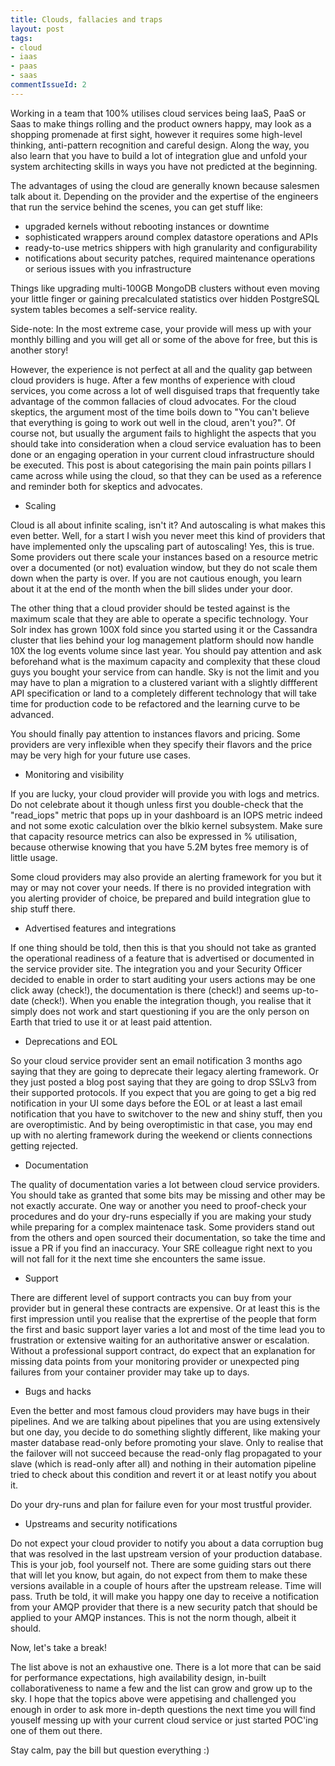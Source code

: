 ```yaml
---
title: Clouds, fallacies and traps
layout: post
tags:
- cloud
- iaas
- paas
- saas
commentIssueId: 2
---
```


Working in a team that 100% utilises cloud services being IaaS, PaaS or Saas to make things rolling and the product owners happy, may look as a shopping promenade at first sight, however it requires some high-level thinking, anti-pattern recognition and careful design. Along the way, you also learn that you have to build a lot of integration glue and unfold your system architecting skills in ways you have not predicted at the beginning.
<!--more-->

The advantages of using the cloud are generally known because salesmen talk about it. Depending on the provider and the expertise of the engineers that run the service behind the scenes, you can get stuff like:
* upgraded kernels without rebooting instances or downtime
* sophisticated wrappers around complex datastore operations and APIs
* ready-to-use metrics shippers with high granularity and configurability
* notifications about security patches, required maintenance operations or serious issues with you infrastructure

Things like upgrading multi-100GB MongoDB clusters without even moving your little finger or gaining precalculated statistics over hidden PostgreSQL system tables becomes a self-service reality. 

Side-note: In the most extreme case, your provide will mess up with your monthly billing and you will get all or some of the above for free, but this is another story!

However, the experience is not perfect at all and the quality gap between cloud providers is huge. After a few months of experience with cloud services, you come across a lot of well disguised traps that frequently take advantage of the common fallacies of cloud advocates. For the cloud skeptics, the argument most of the time boils down to "You can't believe that everything is going to work out well in the cloud, aren't you?". Of course not, but usually the argument fails to highlight the aspects that you should take into consideration when a cloud service evaluation has to been done or an engaging operation in your current cloud infrastructure should be executed. This post is about categorising the main pain points pillars I came across while using the cloud, so that they can be used as a reference and reminder both for skeptics and advocates.


* Scaling

Cloud is all about infinite scaling, isn't it? And autoscaling is what makes this even better. Well, for a start I wish you never meet this kind of providers that have implemented only the upscaling part of autoscaling! Yes, this is true. Some providers out there scale your instances based on a resource metric over a documented (or not) evaluation window, but they do not scale them down when the party is over. If you are not cautious enough, you learn about it at the end of the month when the bill slides under your door.

The other thing that a cloud provider should be tested against is the maximum scale that they are able to operate a specific technology. Your Solr index has grown 100X fold since you started using it or the Cassandra cluster that lies behind your log management platform should now handle 10X the log events volume since last year. You should pay attention and ask beforehand what is the maximum capacity and complexity that these cloud guys you bought your service from can handle. Sky is not the limit and you may have to plan a migration to a clustered variant with a slightly diffferent API specification or land to a completely different technology that will take time for production code to be refactored and the learning curve to be advanced.

You should finally pay attention to instances flavors and pricing. Some providers are very inflexible when they specify their flavors and the price may be very high for your future use cases.


* Monitoring and visibility

If you are lucky, your cloud provider will provide you with logs and metrics. Do not celebrate about it though unless first you double-check that the "read_iops" metric that pops up in your dashboard is an IOPS metric indeed and not some exotic calculation over the blkio kernel subsystem. Make sure that capacity resource metrics can also be expressed in % utilisation, because otherwise knowing that you have 5.2M bytes free memory is of little usage.

Some cloud providers may also provide an alerting framework for you but it may or may not cover your needs. If there is no provided integration with you alerting provider of choice, be prepared and build integration glue to ship stuff there.


* Advertised features and integrations

If one thing should be told, then this is that you should not take as granted the operational readiness of a feature that is advertised or documented in the service provider site. The integration you and your Security Officer decided to enable in order to start auditing your users actions may be one click away (check!), the documentation is there (check!) and seems up-to-date (check!). When you enable the integration though, you realise that it simply does not work and start questioning if you are the only person on Earth that tried to use it or at least paid attention.


* Deprecations and EOL

So your cloud service provider sent an email notification 3 months ago saying that they are going to deprecate their legacy alerting framework. Or they just posted a blog post saying that they are going to drop SSLv3 from their supported protocols. If you expect that you are going to get a big red notification in your UI some days before the EOL or at least a last email notification that you have to switchover to the new and shiny stuff, then you are overoptimistic. And by being overoptimistic in that case, you may end up with no alerting framework during the weekend or clients connections getting rejected.


* Documentation

The quality of documentation varies a lot between cloud service providers. You should take as granted that some bits may be missing and other may be not exactly accurate. One way or another you need to proof-check your procedures and do your dry-runs especially if you are making your study while preparing for a complex maintenace task. Some providers stand out from the others and open sourced their documentation, so take the time and issue a PR if you find an inaccuracy. Your SRE colleague right next to you will not fall for it the next time she encounters the same issue.


* Support

There are different level of support contracts you can buy from your provider but in general these contracts are expensive. Or at least this is the first impression until you realise that the exprertise of the people that form the first and basic support layer varies a lot and most of the time lead you to frustration or extensive waiting for an authoritative answer or escalation. Without a professional support contract, do expect that an explanation for missing data points from your monitoring provider or unexpected ping failures from your container provider may take up to days.


* Bugs and hacks

Even the better and most famous cloud providers may have bugs in their pipelines. And we are talking about pipelines that you are using extensively but one day, you decide to do something slightly different, like making your master database read-only before promoting your slave. Only to realise that the failover will not succeed because the read-only flag propagated to your slave (which is read-only after all) and nothing in their automation pipeline tried to check about this condition and revert it or at least notify you about it.

Do your dry-runs and plan for failure even for your most trustful provider.  


* Upstreams and security notifications

Do not expect your cloud provider to notify you about a data corruption bug that was resolved in the last upstream version of your production database. This is your job, fool yourself not. There are some guiding stars out there that will let you know, but again, do not expect from them to make these versions available in a couple of hours after the upstream release. Time will pass. Truth be told, it will make you happy one day to receive a notification from your AMQP provider that there is a new security patch that should be applied to your AMQP instances. This is not the norm though, albeit it should.

Now, let's take a break! 

The list above is not an exhaustive one. There is a lot more that can be said for performance expectations, high availability design, in-built collaborativeness to name a few and the list can grow and grow up to the sky. I hope that the topics above were appetising and challenged you enough in order to ask more in-depth questions the next time you will find youself messing up with your current cloud service or just started POC'ing one of them out there.

Stay calm, pay the bill but question everything :)